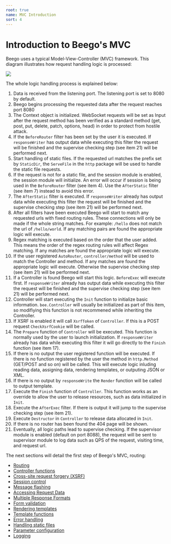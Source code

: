 ```yaml
---
root: true
name: MVC Introduction
sort: 4
---
```


# Introduction to Beego's MVC
 
Beego uses a typical Model-View-Controller (MVC) framework. This diagram illustrates how request handling logic is processed:

![](../images/detail.png)

The whole logic handling process is explained below:

1. Data is received from the listening port.  The listening port is set to 8080 by default.
2. Beego begins processing the requested data after the request reaches port 8080
3. The Context object is initialized. WebSocket requests will be set as Input after the request method has been verified as a standard method (get, post, put, delete, patch, options, head) in order to protect from hostile attack.
4. If the `BeforeRouter` filter has been set by the user it is executed. If `responseWriter` has output data while executing this filter the request will be finished and the supervise checking step (see item 21) will be performed next.
5. Start handling of static files. If the requested url matches the prefix set by `StaticDir`, the `ServeFile` in the `http` package will be used to handle the static file requests.
6. If the request is not for a static file, and the session module is enabled, the session module will initialize. An error will occur if session is being used in the `BeforeRouter` filter (see item 4).  Use the `AfterStatic` filter (see item 7) instead to avoid this error.
7. The `AfterStatic` filter is executed. If `responseWriter` already has output data while executing this filter the request will be finished and the supervise checking step (see item 21) will be performed next.
8. After all filters have been executed Beego will start to match any requested urls with fixed routing rules. These connections will only be made if the whole string matches. For example: `/hello` does not match the url of `/hello/world`.  If any matching pairs are found the appropriate logic will execute.
9. Regex matching is executed based on the order that the user added. This means the order of the regex routing rules will affect Regex matching. If any matches are found the appropriate logic will execute.
10. If the user registered `AutoRouter`, `controller/method` will be used to match the Controller and method. If any matches are found the appropriate logic will execute. Otherwise the supervise checking step (see item 21) will be performed next.
11. If a Controller is found Beego will start this logic. `BeforeExec` will execute first. If `responseWriter` already has output data while executing this filter the request will be finished and the supervise checking step (see item 21) will be performed next.
12. Controller will start executing the `Init` function to initialize basic information. `bee.Controller` will usually be initialized as part of this item, so modifiying this function is not recommened while inheriting the Controller.
13. If XSRF is enabled it will call `XsrfToken` of `Controller`. If this is a POST request `CheckXsrfCookie` will be called.
14. The `Prepare` function of `Controller` will be executed. This function is normally used by the user to launch initialization. If `responseWriter` already has data while executing this filter it will go directly to the `Finish` function (see item 17).
15. If there is no output the user registered function will be executed. If there is no function registered by the user the method in `http.Method` (GET/POST and so on) will be called.  This will execute logic inluding reading data, assigning data, rendering templates, or outputing JSON or XML.
16. If there is no output by `responseWrite` the `Render` function will be called to output template.
17. Execute the `Finish` function of `Controller`. This function works as an override to allow the user to release resources, such as data initialized in `Init`.
18. Execute the `AfterExec` filter.  If there is output it will jump to the supervise checking step (see item 21).
19. Execute `Destructor` in `Controller` to release data allocated in `Init`.
20. If there is no router has been found the 404 page will be shown.
21. Eventually, all logic paths lead to supervise checking. If the supervisor module is enabled (default on port 8088), the request will be sent to supervisor module to log data such as QPS of the request, visiting time, and request url.

The next sections will detail the first step of Beego's MVC, routing:

- [Routing](controller/router.md)
- [Controller functions](controller/controller.md)
- [Cross-site request forgery (XSRF)](controller/xsrf.md)
- [Session control](controller/session.md)
- [Message flashing](controller/flash.md)
- [Accessing Request Data](controller/params.md)
- [Multiple Response Formats](controller/jsonxml.md)
- [Form validation](controller/validation.md)
- [Rendering templates](controller/view.md)
- [Template functions](controller/template.md)
- [Error handling](controller/errors.md)
- [Handling static files](controller/static.md)
- [Parameter configuration](controller/config.md)
- [Logging](controller/logs.md)
